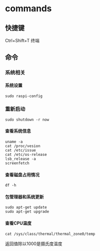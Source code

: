 # commands

## 快捷键

Ctrl+Shift+T 终端

## 命令

### 系统相关

#### 系统设置

    sudo raspi-config

### 重新启动

    sudo shutdown -r now

#### 查看系统信息

    uname -a
    cat /proc/vesion
    cat /etc/issue
    cat /etc/os-release
    lsb_release -a
    screenfetch

#### 查看磁盘占用情况

    df -h

#### 包管理器和系统更新

    sudo apt-get update
    sudo apt-get upgrade

#### 查看CPU温度

    cat /sys/class/thermal/thermal_zone0/temp

返回值除以1000是摄氏度温度
